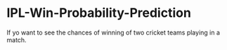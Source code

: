 # IPL-Win-Probability-Prediction
If yo want to see the chances of winning of two cricket teams playing in a match.
